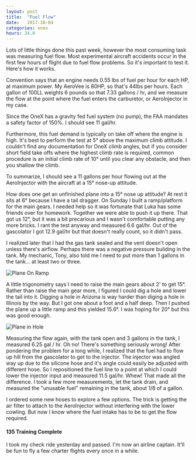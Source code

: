 ```yaml
---
layout: post
title:  "Fuel Flow"
date:   2017-10-04 
categories: onex
hours: 24.0
---
```


Lots of little things done this past week, however the most consuming task was measuring fuel flow.  Most experimental aircraft accidents occur in the first few hours of flight due to fuel flow problems.  So it's important to test it.  Here's how it works.

Convention says that an engine needs 0.55 lbs of fuel per hour for each HP, at maximum power.  My AeroVee is 80HP, so that's 44lbs per hours.  Each gallon of 100LL weights 6 pounds so that 7.33 gallons / hr, and we measure the flow at the point where the fuel enters the carburetor, or AeroInjector in my case.  

Since the OneX has a gravity fed fuel system (no pump), the FAA mandates a safety factor of 150%. I should see 11 gal/hr.

Furthermore, this fuel demand is typically on take off where the engine is high.  It's best to perform the test at 5° above the maximum climb attitude.  I couldn't find any documentation for OneX climb angles, but if you consider short field take offs where the highest climb rate is required, common procedure is an initial climb rate of 10° until you clear any obstacle, and then you shallow the climb.  

To summarize, I should see a 11 gallons per hour flowing out at the AeroInjector with the aircraft at a 15° nose-up attitude.

How does one get an unfinished plane into a 15° nose up attitude?  At rest it sits at 6° because I have a tail dragger. On Sunday I built a ramp/platform for the main gears.  I needed help so it was fortunate that Luka has some friends over for homework.  Together we were able to push it up there.  That got us 12°, but it was a bit precarious and I wasn't comfortable putting any more bricks.  I rant the test anyway and measured 6.6 gal/hr.  Out of the gascolator I got 12.9 gal/hr but that doesn't really count, so it didn't pass.  

I realized later that I had the gas tank sealed and the vent doesn't open unless there's airflow.  Perhaps there was a negative pressure building in the tank.  My mechanic, Tony, also told me I need to put more than 1 gallons in the tank... at least two or three.

![Plane On Ramp](/onex/img/2017-10-04/1.jpg)

A little trigonometry says I need to raise the main gears about 2' to get 15°.  Rather than raise the main gear more, I figured I could dig a hole and lower the tail into it.  Digging a hole in Arizona is way harder than diging a hole in Illinois by the way.  But I got one about a foot and a half deep.  Then I pushed the plane up a little ramp and this yielded 15.6°.  I was hoping for 20° but this was good enough.

![Plane in Hole](/onex/img/2017-10-04/2.jpg)

Measuring the flow again, with the tank open and 3 gallons in the tank, I measured 6.25 gal / hr.  Oh no!  There's something seriously wrong!  After pondering the problem for a long while, I realized that the fuel had to flow up hill from the gascolator to get to the injector.  The injector was angled way up due to the silicone hose and it's angle could easily be adjusted with different hose.  So I repositioned the fuel line to a point at which I could lower the injector input and measured 11.5 gal/hr. Whew! That made all the difference.  I took a few more measurements, let the tank drain, and measured the "unusable fuel" remaining in the tank, about 1/8 of a gallon.

I ordered some new hoses to explore a few options.  The trick is getting the air filter to attach to the AeroInjector without interfering with the lower cowling.  But now I know where the fuel intake has to be to get the flow required.


####  135 Training Complete

I took my check ride yesterday and passed.  I'm now an airline captain.  It'll be fun to fly a few charter flights every once in a while.
